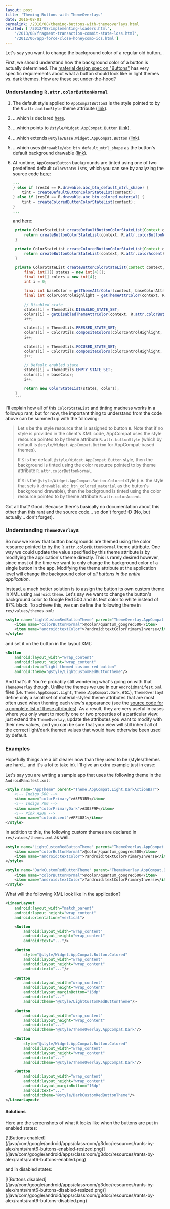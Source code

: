 ```yaml
---
layout: post
title: 'Theming Buttons with ThemeOverlays'
date: 2016-08-01
permalink: /2016/08/theming-buttons-with-themeoverlays.html
related: ['/2012/08/implementing-loaders.html',
    '/2013/08/fragment-transaction-commit-state-loss.html',
    '/2012/06/app-force-close-honeycomb-ics.html']
---
```


<!--morestart-->

Let's say you want to change the background color of a regular old button...

First, we should understand how the background color of a button is actually
determined. The [material design spec on "Buttons"](https://material.google.com/components/buttons.html)
has very specific requirements about what a button should look like in light
themes vs. dark themes. How are these set under-the-hood?

<!--more-->

### Understanding `R.attr.colorButtonNormal`

1.  The default style applied to `AppCompatButton`s is the style pointed to by
    the `R.attr.buttonStyle` theme attribute ([link](https://github.com/android/platform_frameworks_support/blob/marshmallow-mr2-release/v7/appcompat/src/android/support/v7/widget/AppCompatButton.java#L60)).

2.  ...which is declared [here](https://github.com/android/platform_frameworks_support/blob/marshmallow-mr2-release/v7/appcompat/res/values/themes_base.xml#L234).

3.  ...which points to `@style/Widget.AppCompat.Button` ([link](https://github.com/android/platform_frameworks_support/blob/marshmallow-mr2-release/v7/appcompat/res/values/styles.xml#L205)).

4.  ...which extends `@style/Base.Widget.AppCompat.Button` ([link](https://github.com/android/platform_frameworks_support/blob/marshmallow-mr2-release/v7/appcompat/res/values/styles_base.xml#L399)).

5.  ...which uses `@drawable/abc_btn_default_mtrl_shape` as the button's default
    background drawable ([link](https://github.com/android/platform_frameworks_support/blob/marshmallow-mr2-release/v7/appcompat/res/values/styles_base.xml#L400)).

6.  At runtime, `AppCompatButton` backgrounds are tinted using one of two
    predefined default `ColorStateList`s, which you can see by analyzing the
    source code [here](https://github.com/android/platform_frameworks_support/blob/62eb3105e51335cf9074a5506d8d2b220aeb95dc/v7/appcompat/src/android/support/v7/widget/AppCompatDrawableManager.java#L311):

    ```java
    ...
    } else if (resId == R.drawable.abc_btn_default_mtrl_shape) {
        tint = createDefaultButtonColorStateList(context);
    } else if (resId == R.drawable.abc_btn_colored_material) {
        tint = createColoredButtonColorStateList(context);
    }
    ...
    ```

    and [here](https://github.com/android/platform_frameworks_support/blob/62eb3105e51335cf9074a5506d8d2b220aeb95dc/v7/appcompat/src/android/support/v7/widget/AppCompatDrawableManager.java#L513-L548):

    ````java
     private ColorStateList createDefaultButtonColorStateList(Context context) {
         return createButtonColorStateList(context, R.attr.colorButtonNormal);
     }

     private ColorStateList createColoredButtonColorStateList(Context context) {
         return createButtonColorStateList(context, R.attr.colorAccent);
     }

     private ColorStateList createButtonColorStateList(Context context, int baseColorAttr) {
         final int[][] states = new int[4][];
         final int[] colors = new int[4];
         int i = 0;

         final int baseColor = getThemeAttrColor(context, baseColorAttr);
         final int colorControlHighlight = getThemeAttrColor(context, R.attr.colorControlHighlight);

         // Disabled state
         states[i] = ThemeUtils.DISABLED_STATE_SET;
         colors[i] = getDisabledThemeAttrColor(context, R.attr.colorButtonNormal);
         i++;

         states[i] = ThemeUtils.PRESSED_STATE_SET;
         colors[i] = ColorUtils.compositeColors(colorControlHighlight, baseColor);
         i++;

         states[i] = ThemeUtils.FOCUSED_STATE_SET;
         colors[i] = ColorUtils.compositeColors(colorControlHighlight, baseColor);
         i++;

         // Default enabled state
         states[i] = ThemeUtils.EMPTY_STATE_SET;
         colors[i] = baseColor;
         i++;

         return new ColorStateList(states, colors);
     }
     ```
    ````

I'll explain how all of this `ColorStateList` and tinting madness works in a
followup rant, but for now, the important thing to understand from the code
above can be summed up with the following:

> Let `S` be the style resource that is assigned to button `B`. Note that if no
> style is provided in the client's XML code, AppCompat uses the style resource
> pointed to by theme attribute `R.attr.buttonStyle` (which by default is
> `@style/Widget.AppCompat.Button` for AppCompat-based themes).
>
> If `S` is the default `@style/Widget.AppCompat.Button` style, then the
> background is tinted using the color resource pointed to by theme attribute
> `R.attr.colorButtonNormal`.
>
> If `S` is the `@style/Widget.AppCompat.Button.Colored` style (i.e. the style
> that sets `R.drawable.abc_btn_colored_material` as the button's background
> drawable), then the background is tinted using the color resource pointed to
> by theme attribute `R.attr.colorAccent`.

Got all that? Good. Because there's basically no documentation about this other
than this rant and the source code... so don't forget! :D (No, but actually...
don't forget).

### Understanding `ThemeOverlay`s

So now we know that button backgrounds are themed using the color resource
pointed to by the `R.attr.colorButtonNormal` theme attribute. One way we could
update the value specified by this theme attribute is by modifying the
application's theme directly. This is rarely desired however, since most of the
time we want to only change the background color of a single button in the app.
Modifying the theme attribute at the application level will change the
background color of *all buttons in the entire application*.

Instead, a much better solution is to assign the button its own custom theme in
XML using `android:theme`. Let's say we want to change the button's background
color to Google Red 500 and its text color to white instead of 87% black. To
achieve this, we can define the following theme in `res/values/themes.xml`:

```xml
<style name="LightCustomRedButtonTheme" parent="ThemeOverlay.AppCompat.Light">
    <item name="colorButtonNormal">@color/quantum_googred500</item>
    <item name="android:textColor">?android:textColorPrimaryInverse</item>
</style>
```

and set it on the button in the layout XML:

```xml
<Button
    android:layout_width="wrap_content"
    android:layout_height="wrap_content"
    android:text="Light themed custom red button"
    android:theme="@style/LightCustomRedButtonTheme"/>
```

And that's it! You're probably still wondering what's going on with that
`ThemeOverlay` though. Unlike the themes we use in our `AndroidManifest.xml`
files (i.e. `Theme.AppCompat.Light`, `Theme.AppCompat.Dark`, etc.),
`ThemeOverlay`s define only a small set of material-styled theme attributes that
are most often used when theming each view's appearance (see the [source code
for a complete list of these attributes](https://github.com/android/platform_frameworks_support/blob/marshmallow-mr2-release/v7/appcompat/res/values/themes_base.xml#L551-L604)).
As a result, they are very useful in cases where you only want to modify one or
two properties of a particular view: just extend the `ThemeOverlay`, update the
attributes you want to modify with their new values, and you can be sure that
your view will still inherit all of the correct light/dark themed values that
would have otherwise been used by default.

### Examples

Hopefully things are a bit clearer now than they used to be (styles/themes are
hard... and it's a lot to take in). I'll give an extra example just in case:

Let's say you are writing a sample app that uses the following theme in the
`AndroidManifest.xml`:

```xml
<style name="AppTheme" parent="Theme.AppCompat.Light.DarkActionBar">
    <!-- Indigo 500 -->
    <item name="colorPrimary">#3F51B5</item>
    <!-- Indigo 700 -->
    <item name="colorPrimaryDark">#303F9F</item>
    <!-- Pink A200 -->
    <item name="colorAccent">#FF4081</item>
</style>
```

In addition to this, the following custom themes are declared in
`res/values/themes.xml` as well:

```xml
<style name="LightCustomRedButtonTheme" parent="ThemeOverlay.AppCompat.Light">
    <item name="colorButtonNormal">@color/quantum_googred500</item>
    <item name="android:textColor">?android:textColorPrimaryInverse</item>
</style>

<style name="DarkCustomRedButtonTheme" parent="ThemeOverlay.AppCompat.Dark">
    <item name="colorButtonNormal">@color/quantum_googred500</item>
    <item name="android:textColor">?android:textColorPrimaryInverse</item>
</style>
```

What will the following XML look like in the application?

```xml
<LinearLayout
    android:layout_width="match_parent"
    android:layout_height="wrap_content"
    android:orientation="vertical">

    <Button
        android:layout_width="wrap_content"
        android:layout_height="wrap_content"
        android:text="..."/>

    <Button
        style="@style/Widget.AppCompat.Button.Colored"
        android:layout_width="wrap_content"
        android:layout_height="wrap_content"
        android:text="..."/>

    <Button
        android:layout_width="wrap_content"
        android:layout_height="wrap_content"
        android:layout_marginBottom="16dp"
        android:text="..."
        android:theme="@style/LightCustomRedButtonTheme"/>

    <Button
        android:layout_width="wrap_content"
        android:layout_height="wrap_content"
        android:text="..."
        android:theme="@style/ThemeOverlay.AppCompat.Dark"/>

    <Button
        style="@style/Widget.AppCompat.Button.Colored"
        android:layout_width="wrap_content"
        android:layout_height="wrap_content"
        android:text="..."
        android:theme="@style/ThemeOverlay.AppCompat.Dark"/>

    <Button
        android:layout_width="wrap_content"
        android:layout_height="wrap_content"
        android:layout_marginBottom="16dp"
        android:text="..."
        android:theme="@style/DarkCustomRedButtonTheme"/>
</LinearLayout>
```

#### Solutions

Here are the screenshots of what it looks like when the buttons are put in
enabled states:

[![Buttons enabled]
(/java/com/google/android/apps/classroom/g3doc/resources/rants-by-alex/rants/rant6-buttons-enabled-resized.png)]
(/java/com/google/android/apps/classroom/g3doc/resources/rants-by-alex/rants/rant6-buttons-enabled.png)

and in disabled states:

[![Buttons disabled]
(/java/com/google/android/apps/classroom/g3doc/resources/rants-by-alex/rants/rant6-buttons-disabled-resized.png)]
(/java/com/google/android/apps/classroom/g3doc/resources/rants-by-alex/rants/rant6-buttons-disabled.png)

